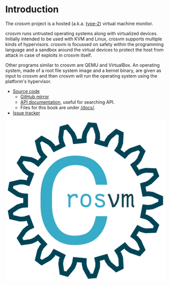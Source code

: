 # Introduction

The crosvm project is a hosted (a.k.a.
[type-2](https://en.wikipedia.org/wiki/Hypervisor#Classification)) virtual machine monitor.

crosvm runs untrusted operating systems along with virtualized devices. Initially intended to be
used with KVM and Linux, crosvm supports multiple kinds of hypervisors. crosvm is focussed on safety
within the programming language and a sandbox around the virtual devices to protect the host from
attack in case of exploits in crosvm itself.

Other programs similar to crosvm are QEMU and VirtualBox. An operating system, made of a root file
system image and a kernel binary, are given as input to crosvm and then crosvm will run the
operating system using the platform's hypervisor.

- [Source code](https://chromium.googlesource.com/chromiumos/platform/crosvm/)
  - [GitHub mirror](https://github.com/google/crosvm)
  - [API documentation](https://google.github.io/crosvm/doc/crosvm/), useful for searching API.
  - Files for this book are under
    [/docs/](https://chromium.googlesource.com/chromiumos/platform/crosvm/+/HEAD/docs/).
- [Issue tracker](https://bugs.chromium.org/p/chromium/issues/list?q=component:OS%3ESystems%3EContainers)

![logo](./logo.svg)
